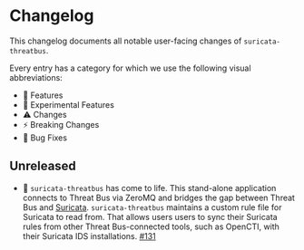 # Changelog

This changelog documents all notable user-facing changes of
`suricata-threatbus`.

Every entry has a category for which we use the following visual abbreviations:

- 🎁 Features
- 🧬 Experimental Features
- ⚠️ Changes
- ⚡️ Breaking Changes
- 🐞 Bug Fixes

## Unreleased

- 🎁 `suricata-threatbus` has come to life. This stand-alone application
  connects to Threat Bus via ZeroMQ and bridges the gap between Threat Bus and
  [Suricata](https://suricata.io/). `suricata-threatbus` maintains a custom
  rule file for Suricata to read from. That allows users users to sync their
  Suricata rules from other Threat Bus-connected tools, such as OpenCTI, with
  their Suricata IDS installations.
  [#131](https://github.com/tenzir/threatbus/pull/131)

